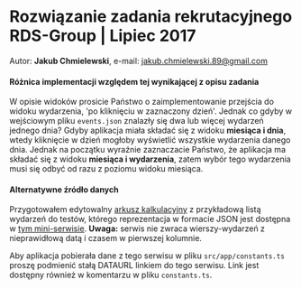 # Rozwiązanie zadania rekrutacyjnego RDS-Group | Lipiec 2017

Autor: **Jakub Chmielewski**, e-mail: jakub.chmielewski.89@gmail.com

#### Różnica implementacji względem tej wynikającej z opisu zadania

W opisie widoków prosicie Państwo o zaimplementowanie przejścia do widoku wydarzenia, 'po kliknięciu w zaznaczony dzień'. Jednak co gdyby w wejściowym pliku `events.json` znalazły się dwa lub więcej wydarzeń jednego dnia? Gdyby aplikacja miała składać się z widoku **miesiąca i dnia**, wtedy kliknięcie w dzień mogłoby wyświetlić wszystkie wydarzenia danego dnia. Jednak na początku wyraźnie zaznaczacie Państwo, że aplikacja ma składać się z widoku **miesiąca i wydarzenia**, zatem wybór tego wydarzenia musi się odbyć od razu z poziomu widoku miesiąca.

#### Alternatywne źródło danych

Przygotowałem edytowalny [arkusz kalkulacyjny](https://docs.google.com/spreadsheets/d/1mwzBkt6PCtXwxPQq5Pbs01IAV-hlrNI7IR17lQJwniA/edit) z przykładową listą wydarzeń do testów, którego reprezentacja w formacie JSON jest dostępna w [tym mini-serwisie](https://script.google.com/macros/s/AKfycbxCqzx1h3-B9qYJEHRHFQ_q3tm8nPPFXOlIKwwMNxG54mexDsY/exec). **Uwaga:** serwis nie zwraca wierszy-wydarzeń z nieprawidłową datą i czasem w pierwszej kolumnie.

Aby aplikacja pobierała dane z tego serwisu w pliku `src/app/constants.ts` proszę podmienić stałą DATAURL linkiem do tego serwisu. Link jest dostępny również w komentarzu w pliku `constants.ts`.
